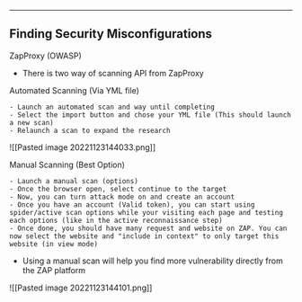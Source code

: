 --- ---

<h2>Finding Security Misconfigurations</h2>

ZapProxy (OWASP)
- There is two way of scanning API from ZapProxy

Automated Scanning (Via YML file)
```
- Launch an automated scan and way until completing
- Select the import button and chose your YML file (This should launch a new scan)
- Relaunch a scan to expand the research
```

![[Pasted image 20221123144033.png]]


Manual Scanning (Best Option)
```
- Launch a manual scan (options)
- Once the browser open, select continue to the target
- Now, you can turn attack mode on and create an account
- Once you have an account (Valid token), you can start using spider/active scan options while your visiting each page and testing each options (like in the active reconnaissance step)
- Once done, you should have many request and website on ZAP. You can now select the website and "include in context" to only target this website (in view mode)
```

- Using a manual scan will help you find more vulnerability directly from the ZAP platform

![[Pasted image 20221123144101.png]]